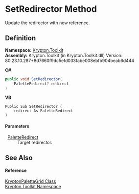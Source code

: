 # SetRedirector Method


Update the redirector with new reference.



## Definition
**Namespace:** <a href="79d2eac2-21f4-54ff-7552-b20c33c30600.md">Krypton.Toolkit</a>  
**Assembly:** Krypton.Toolkit (in Krypton.Toolkit.dll) Version: 80.23.10.287+8d7660f9dc5efd033fabe008ebfb904beab6d444

**C#**
``` C#
public void SetRedirector(
	PaletteRedirect? redirect
)
```
**VB**
``` VB
Public Sub SetRedirector ( 
	redirect As PaletteRedirect
)
```



#### Parameters
<dl><dt>  <a href="eb4bd14d-b283-a570-c104-b4d55603d473.md">PaletteRedirect</a></dt><dd>Target redirector.</dd></dl>

## See Also


#### Reference
<a href="56b01068-816e-3f29-663c-c67a2a504d34.md">KryptonPaletteGrid Class</a>  
<a href="79d2eac2-21f4-54ff-7552-b20c33c30600.md">Krypton.Toolkit Namespace</a>  
